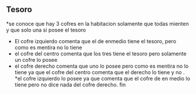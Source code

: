 ## Tesoro
*se conoce que  hay 3 cofres  en la habitacion 
solamente que todas mienten y que solo una si posee el tesoro
* El cofre  izquierdo comenta que el de enmedio  tiene  el tesoro, pero como es mentira no lo tiene
*  el cofre del centro comenta que los tres tiene el tesoro pero solamente  un cofre lo posee
*  el cofre derecho comenta que uno lo  posee pero como es mentira no lo tiene ya que el cofre del centro
comenta que el derecho lo tiene y no .
*el cofre izquierdo lo posee ya que  comenta que el cofre de en medio lo tiene  pero no dice nada del cofre derecho.
fin 
